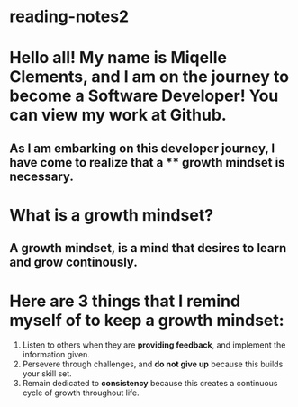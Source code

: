 # reading-notes2
# Hello all! My name is Miqelle Clements, and I am on the journey to become a Software Developer! You can view my work at Github.

## As I am embarking on this developer journey, I have come to realize that a ** growth mindset is necessary.

# What is a growth mindset?

## A growth mindset, is a mind that desires to learn and grow continously.

# Here are 3 things that I remind myself of to keep a growth mindset:

1. Listen to others when they are **providing feedback**, and implement the information given.
2. Persevere through challenges, and **do not give up** because this builds your skill set.
3. Remain dedicated to **consistency** because this creates a continuous cycle of growth throughout life.
